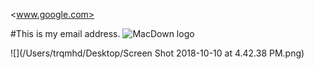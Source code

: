<www.google.com>

#This is my email address.
![MacDown logo](http://d.pr/i/10UGP+)

![](/Users/trqmhd/Desktop/Screen Shot 2018-10-10 at 4.42.38 PM.png)